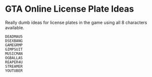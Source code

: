 # GTA Online License Plate Ideas
Really dumb ideas for license plates in the game using all 8 characters available.
```
DEADMAU5
DSEXBANG
GAMEGRMP
GIMPSUIT
MUSICMAN
OGBALLAS
REAPER4U
STREAMER
YOUTUBER
```
